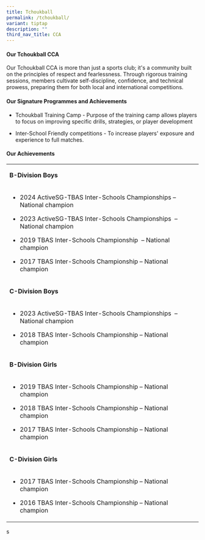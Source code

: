 ```yaml
---
title: Tchoukball
permalink: /tchoukball/
variant: tiptap
description: ""
third_nav_title: CCA
---
```

<h4><strong>Our Tchoukball CCA</strong></h4>
<p>Our Tchoukball CCA is more than just a sports club; it's a community built
on the principles of respect and fearlessness. Through rigorous training
sessions, members cultivate self-discipline, confidence, and technical
prowess, preparing them for both local and international competitions.</p>
<h4><strong>Our Signature Programmes and Achievements</strong></h4>
<ul data-tight="true" class="tight">
<li>
<p>Tchoukball Training Camp - Purpose of the training camp allows players
to focus on improving specific drills, strategies, or player development</p>
</li>
<li>
<p>Inter-School Friendly competitions - To increase players' exposure and
experience to full matches.</p>
</li>
</ul>
<h4><strong>Our Achievements</strong></h4>
<table style="minWidth: 25px">
<colgroup>
<col>
</colgroup>
<tbody>
<tr>
<td rowspan="1" colspan="1">
<p><strong>B-Division Boys</strong>
</p>
</td>
</tr>
<tr>
<td rowspan="1" colspan="1">
<ul data-tight="true" class="tight">
<li>
<p>2024 ActiveSG-TBAS Inter-Schools Championships – National champion</p>
</li>
<li>
<p>2023 ActiveSG-TBAS Inter-Schools Championships &nbsp;– National champion</p>
</li>
<li>
<p>2019 TBAS Inter-Schools Championship &nbsp;– National champion</p>
</li>
<li>
<p>2017 TBAS Inter-Schools Championship – National champion</p>
</li>
</ul>
<p></p>
</td>
</tr>
<tr>
<td rowspan="1" colspan="1">
<p><strong>C-Division Boys</strong>
</p>
</td>
</tr>
<tr>
<td rowspan="1" colspan="1">
<ul data-tight="true" class="tight">
<li>
<p>2023 ActiveSG-TBAS Inter-Schools Championships &nbsp;– National champion</p>
</li>
<li>
<p>2018 TBAS Inter-Schools Championship – National champion</p>
</li>
</ul>
</td>
</tr>
<tr>
<td rowspan="1" colspan="1">
<p><strong>B-Division Girls</strong>
</p>
</td>
</tr>
<tr>
<td rowspan="1" colspan="1">
<ul data-tight="true" class="tight">
<li>
<p>2019 TBAS Inter-Schools Championship – National champion</p>
</li>
<li>
<p>2018 TBAS Inter-Schools Championship – National champion</p>
</li>
<li>
<p>2017 TBAS Inter-Schools Championship – National champion</p>
</li>
</ul>
</td>
</tr>
<tr>
<td rowspan="1" colspan="1">
<p><strong>C-Division Girls</strong>
</p>
</td>
</tr>
<tr>
<td rowspan="1" colspan="1">
<ul data-tight="true" class="tight">
<li>
<p>2017 TBAS Inter-Schools Championship – National champion</p>
</li>
<li>
<p>2016 TBAS Inter-Schools Championship – National champion</p>
</li>
</ul>
</td>
</tr>
</tbody>
</table>
<p>s</p>